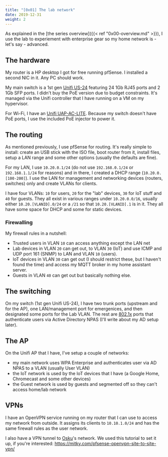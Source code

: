 ```yaml
---
title: "[0x01] The lab network"
date: 2019-12-31
weight: 2
---
```


As explained in the [the series overview]({{< ref "0x00-overview.md" >}}), I use the lab to experiement with enterprise gear so my home network is - let's say - advanced.

## The hardware

My router is a HP desktop I got for free running pfSense. I installed a second NIC in it. Any PC should work.

My main switch is a 1st gen [Unifi US-24](https://store.ui.com/products/unifi-switch-24) featuring 24 1Gb RJ45 ports and 2 1Gb SFP ports. I didn't buy the PoE version due to budget constraints. It's managed via the Unifi controller that I have running on a VM on my hypervisor.

For Wi-Fi, I have an [Unifi UAP-AC-LITE](https://store.ui.com/products/unifi-ac-lite). Because my switch doesn't have PoE ports, I use the included PoE injector to power it.

## The routing

As mentioned previously, I use pfSense for routing. It's really simple to install: create an USB stick with the ISO file, boot router from it, install files, setup a LAN range and some other options (usually the defaults are fine).

For my LAN, I use `10.20.0.1/24` (do not use `192.168.0.1/24` or `192.168.1.1/24` for reasons) and in there, I created a DHCP range (`10.20.0.[100-200]`). I use the LAN for management and networking devices (routers, switches) only and create VLANs for clients.

I have four VLANs: `10` for users, `20` for the "lab" devices, `30` for IoT stuff and `40` for guests. They all exist in various ranges under `10.20.0.0/16`, usually either `10.20.[VLANID].0/24` or a `/21` so that `10.20.[VLANID].1` is in it. They all have some space for DHCP and some for static devices.

### Firewalling

My firewall rules in a nutshell:

* Trusted users in VLAN `10` can access anything except the LAN net
* Lab devices in VLAN `20` can get out, to VLAN `30` (IoT) and use ICMP and UDP port 161 (SNMP) to LAN and VLAN `10` (users).
* IoT devices in VLAN `30` can get out (I should restrict these, but I haven't found the time) and access my MQTT broker in my home assistant server.
* Guests in VLAN `40` can get out but basically nothing else.

## The switching

On my switch (1st gen Unifi US-24), I have two trunk ports (upstream and for the AP), one LAN/management port for emergenices, and then designated some ports for the Lab VLAN. The rest are [802.1x](https://en.wikipedia.org/wiki/IEEE_802.1X) ports that authenticate users via Active Directory NPAS (I'll write about my AD setup later).

## The AP

On the Unifi AP that I have, I've setup a couple of networks:

* my main network uses WPA Enterprise and authenticates user via AD NPAS to a VLAN (usually User VLAN)
* the IoT network is used by the IoT devices that I have (a Google Home, Chromecast and some other devices)
* the Guest network is used by guests and segmented off so they can't access home/lab network

## VPNs

I have an OpenVPN service running on my router that I can use to access my network from outside. It assigns its clients to `10.10.1.0/24` and has the same firewall rules as the user network.

I also have a VPN tunnel to [Osku](https://atk-tehdas.com)'s network. We used this tutorial to set it up, if you're interested: https://mitky.com/pfsense-openvpn-site-to-site-vpn/